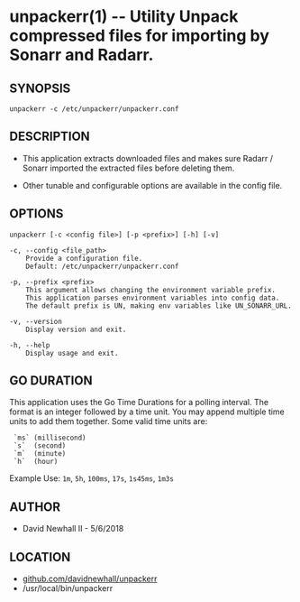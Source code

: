 unpackerr(1) -- Utility Unpack compressed files for importing by Sonarr and Radarr.
===

SYNOPSIS
---

`unpackerr -c /etc/unpackerr/unpackerr.conf`

DESCRIPTION
---
*   This application extracts downloaded files and makes sure
    Radarr / Sonarr imported the extracted files before deleting them.

*   Other tunable and configurable options are available in the config file.

OPTIONS
---
`unpackerr [-c <config file>] [-p <prefix>] [-h] [-v]`

    -c, --config <file_path>
        Provide a configuration file.
        Default: /etc/unpackerr/unpackerr.conf

    -p, --prefix <prefix>
        This argument allows changing the environment variable prefix.
        This application parses environment variables into config data.
        The default prefix is UN, making env variables like UN_SONARR_URL.

    -v, --version
        Display version and exit.

    -h, --help
        Display usage and exit.


GO DURATION
---
This application uses the Go Time Durations for a polling interval.
The format is an integer followed by a time unit. You may append
multiple time units to add them together. Some valid time units are:

     `ms` (millisecond)
     `s`  (second)
     `m`  (minute)
     `h`  (hour)

Example Use: `1m`, `5h`, `100ms`, `17s`, `1s45ms`, `1m3s`

AUTHOR
---
*   David Newhall II - 5/6/2018

LOCATION
---
*   [github.com/davidnewhall/unpackerr](https://github.com/davidnewhall/unpackerr)
*   /usr/local/bin/unpackerr
